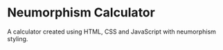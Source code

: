# Neumorphism Calculator

A calculator created using HTML, CSS and JavaScript with neumorphism styling.
